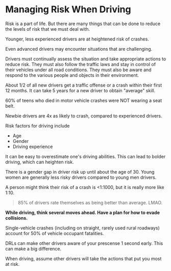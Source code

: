 # Managing Risk When Driving

Risk is a part of life. But there are many things that can be done to reduce the levels of risk that we must deal with. 

Younger, less experienced drivers are at heightened risk of crashes. 

Even advanced drivers may encounter situations that are challenging.

Drivers must continually assess the situation and take appropriate actions to reduce risk. They must also follow the traffic laws and stay in control of their vehicles under all road conditions. They must also be aware and respond to the various people and objects in their environment. 

About 1/2 of all new drivers get a traffic offense or a crash within their first 12 months. It can take 5 years for a new driver to obtain "average" skill. 

60% of teens who died in motor vehicle crashes were NOT wearing a seat belt.

Newbie drivers are 4x as likely to crash, compared to experienced drivers.

Risk factors for driving include
* Age
* Gender
* Driving experience

It can be easy to overestimate one's driving abilities. This can lead to bolder driving, which can heighten risk. 

There is a gender gap in driver risk up until about the age of 30. Young women are generally less risky drivers compared to young men drivers. 

A person might think their risk of a crash is <1:1000, but it is really more like 1:10.

>85% of drivers rate themselves as being better than average. LMAO. 

**While driving, think several moves ahead. Have a plan for how to evade collisions.**

Single-vehicle crashes (including on straight, rarely used rural roadways) account for 50% of vehicle occupant fatalities.

DRLs can make other drivers aware of your prescense 1 second early. This can make a big difference. 

When driving, assume other drivers will take the actions that put you most at risk. 

